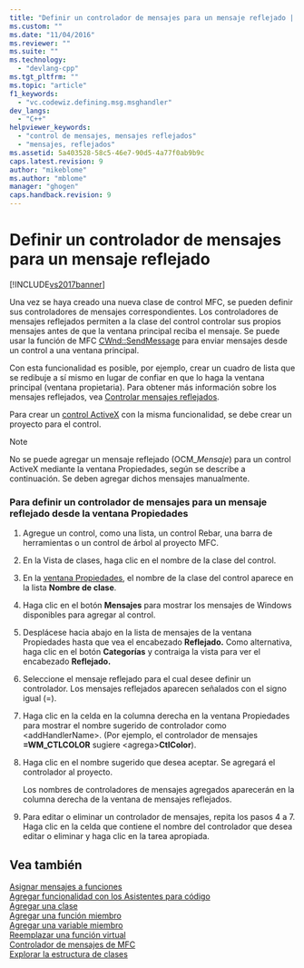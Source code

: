 ```yaml
---
title: "Definir un controlador de mensajes para un mensaje reflejado | Microsoft Docs"
ms.custom: ""
ms.date: "11/04/2016"
ms.reviewer: ""
ms.suite: ""
ms.technology: 
  - "devlang-cpp"
ms.tgt_pltfrm: ""
ms.topic: "article"
f1_keywords: 
  - "vc.codewiz.defining.msg.msghandler"
dev_langs: 
  - "C++"
helpviewer_keywords: 
  - "control de mensajes, mensajes reflejados"
  - "mensajes, reflejados"
ms.assetid: 5a403528-58c5-46e7-90d5-4a77f0ab9b9c
caps.latest.revision: 9
author: "mikeblome"
ms.author: "mblome"
manager: "ghogen"
caps.handback.revision: 9
---
```

# Definir un controlador de mensajes para un mensaje reflejado
[!INCLUDE[vs2017banner](../../assembler/inline/includes/vs2017banner.md)]

Una vez se haya creado una nueva clase de control MFC, se pueden definir sus controladores de mensajes correspondientes.  Los controladores de mensajes reflejados permiten a la clase del control controlar sus propios mensajes antes de que la ventana principal reciba el mensaje.  Se puede usar la función de MFC [CWnd::SendMessage](../Topic/CWnd::SendMessage.md) para enviar mensajes desde un control a una ventana principal.  
  
 Con esta funcionalidad es posible, por ejemplo, crear un cuadro de lista que se redibuje a sí mismo en lugar de confiar en que lo haga la ventana principal \(ventana propietaria\).  Para obtener más información sobre los mensajes reflejados, vea [Controlar mensajes reflejados](../../mfc/handling-reflected-messages.md).  
  
 Para crear un [control ActiveX](../../mfc/activex-controls-on-the-internet.md) con la misma funcionalidad, se debe crear un proyecto para el control.  
  
> [!NOTE]
>  No se puede agregar un mensaje reflejado \(OCM\_*Mensaje*\) para un control ActiveX mediante la ventana Propiedades, según se describe a continuación.  Se deben agregar dichos mensajes manualmente.  
  
### Para definir un controlador de mensajes para un mensaje reflejado desde la ventana Propiedades  
  
1.  Agregue un control, como una lista, un control Rebar, una barra de herramientas o un control de árbol al proyecto MFC.  
  
2.  En la Vista de clases, haga clic en el nombre de la clase del control.  
  
3.  En la [ventana Propiedades](../Topic/Properties%20Window.md), el nombre de la clase del control aparece en la lista **Nombre de clase**.  
  
4.  Haga clic en el botón **Mensajes** para mostrar los mensajes de Windows disponibles para agregar al control.  
  
5.  Desplácese hacia abajo en la lista de mensajes de la ventana Propiedades hasta que vea el encabezado **Reflejado.** Como alternativa, haga clic en el botón **Categorías** y contraiga la vista para ver el encabezado **Reflejado.**  
  
6.  Seleccione el mensaje reflejado para el cual desee definir un controlador.  Los mensajes reflejados aparecen señalados con el signo igual \(\=\).  
  
7.  Haga clic en la celda en la columna derecha en la ventana Propiedades para mostrar el nombre sugerido de controlador como \<addHandlerName\>. \(Por ejemplo, el controlador de mensajes **\=WM\_CTLCOLOR** sugiere \<agrega\>**CtlColor**\).  
  
8.  Haga clic en el nombre sugerido que desea aceptar.  Se agregará el controlador al proyecto.  
  
     Los nombres de controladores de mensajes agregados aparecerán en la columna derecha de la ventana de mensajes reflejados.  
  
9. Para editar o eliminar un controlador de mensajes, repita los pasos 4 a 7.  Haga clic en la celda que contiene el nombre del controlador que desea editar o eliminar y haga clic en la tarea apropiada.  
  
## Vea también  
 [Asignar mensajes a funciones](../../mfc/reference/mapping-messages-to-functions.md)   
 [Agregar funcionalidad con los Asistentes para código](../../ide/adding-functionality-with-code-wizards-cpp.md)   
 [Agregar una clase](../../ide/adding-a-class-visual-cpp.md)   
 [Agregar una función miembro](../../ide/adding-a-member-function-visual-cpp.md)   
 [Agregar una variable miembro](../../ide/adding-a-member-variable-visual-cpp.md)   
 [Reemplazar una función virtual](../../ide/overriding-a-virtual-function-visual-cpp.md)   
 [Controlador de mensajes de MFC](../../mfc/reference/adding-an-mfc-message-handler.md)   
 [Explorar la estructura de clases](../../ide/navigating-the-class-structure-visual-cpp.md)